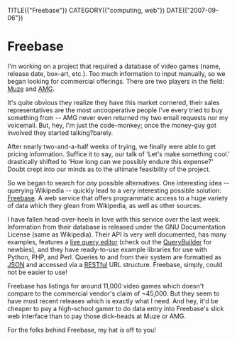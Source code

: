 TITLE({"Freebase"})
CATEGORY({"computing, web"})
DATE({"2007-09-06"})

Freebase
========

I\'m working on a project that required a database of video games (name,
release date, box-art, etc.). Too much information to input manually, so
we began looking for commercial offerings. There are two players in the
field: [Muze](http://www.muze.com/) and
[AMG](http://www.allmediaguide.com/).

It\'s quite obvious they realize they have this market cornered, their
sales representatives are the most uncooperative people I\'ve every
tried to buy something from \-- AMG never even returned my two email
requests nor my voicemail. But, hey, I\'m just the code-monkey; once the
money-guy got involved they started talking?barely.

After nearly two-and-a-half weeks of trying, we finally were able to get
pricing information. Suffice it to say, our talk of \'Let\'s make
something cool.\' drastically shifted to \'How long can we possibly
endure this expense?\' Doubt crept into our minds as to the ultimate
feasibility of the project.

So we began to search for *any* possible alternatives. One interesting
idea \-- querying Wikipedia \-- quickly lead to a very interesting
possible solution: [Freebase](http://www.freebase.com/). A web service
that offers programmatic access to a huge variety of data which they
glean from Wikipedia, as well as other sources.

I have fallen head-over-heels in love with this service over the last
week. Information from their database is released under the GNU
Documentation License (same as Wikipedia). Their API is very well
documented, has many examples, features a [live query
editor](http://www.freebase.com/view/queryeditor/) (check out the
[QueryBuilder](http://dev.scissor.com/querybuilder/) for newbies), and
they have ready-to-use example libraries for use with Python, PHP, and
Perl. Queries to and from their system are formatted as
[JSON](http://en.wikipedia.org/wiki/JSON) and accessed via a
[RESTful](http://en.wikipedia.org/wiki/Representational_State_Transfer)
URL structure. Freebase, simply, could not be easier to use!

Freebase has listings for around 11,000 video games which doesn\'t
compare to the commercial vendor\'s claim of \~45,000. But they seem to
have most recent releases which is exactly what I need. And hey, it\'d
be cheaper to pay a high-school gamer to do data entry into Freebase\'s
slick web interface than to pay those dick-heads at Muze or AMG.

For the folks behind Freebase, my hat is off to you!

